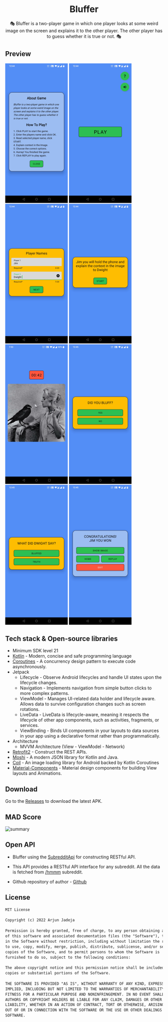 <h1 align="center">Bluffer</h1>

<p align="center">  
🎭 Bluffer is a two-player game in which one player looks at some weird image on the screen and explains it to the other player. The other player has to guess whether it is true or not. 🎭
</p>

## Preview

<p float="left">
  <img src="assets/Screenshot_20220716-004422.jpg" width="200" /> 
  <img src="assets/Screenshot_20220716-004415.jpg" width="200" />
  <img src="assets/Screenshot_20220716-004439.jpg" width="200" />
  <img src="assets/Screenshot_20220716-004447.jpg" width="200" />
  <img src="assets/Screenshot_20220715-195316.jpg" width="200" /> 
  <img src="assets/Screenshot_20220716-004537.jpg" width="200" />
  <img src="assets/Screenshot_20220716-004543.jpg" width="200" />
  <img src="assets/Screenshot_20220716-004549.jpg" width="200" /> 
</p>


## Tech stack & Open-source libraries

- Minimum SDK level 21
- [Kotlin](https://kotlinlang.org/) - Modern, concise and safe programming language
- [Coroutines](https://github.com/Kotlin/kotlinx.coroutines) - A concurrency design pattern to execute code asynchronously.
- Jetpack
  - Lifecycle - Observe Android lifecycles and handle UI states upon the lifecycle changes.
  - Navigation - Implements navigation from simple button clicks to more complex patterns.
  - ViewModel - Manages UI-related data holder and lifecycle aware. Allows data to survive configuration changes such as screen rotations.
  - LiveData - LiveData is lifecycle-aware, meaning it respects the lifecycle of other app components, such as activities, fragments, or services.
  - ViewBinding - Binds UI components in your layouts to data sources in your app using a declarative format rather than programmatically.
- Architecture
  - MVVM Architecture (View - ViewModel - Network)
- [Retrofit2](https://github.com/square/retrofit) - Construct the REST APIs.
- [Moshi](https://github.com/square/moshi/) - A modern JSON library for Kotlin and Java.
- [Coil](https://github.com/coil-kt/coil) - An image loading library for Android backed by Kotlin Coroutines
- [Material-Components](https://github.com/material-components/material-components-android) - Material design components for building View layouts and Animations.


## Download
Go to the [Releases](https://github.com/ArjunJadeja/Bluffer/releases) to download the latest APK.


## MAD Score

![summary](https://user-images.githubusercontent.com/81246797/179294198-7beb2b9a-773e-4177-930a-b5cf824ab756.png)


## Open API

- Bluffer using the [SubredditApi](https://meme-api.herokuapp.com/gimme/hmmm) for constructing RESTful API.<br>

- This API provides a RESTful API interface for any subreddit. All the data is fetched from [/hmmm](https://www.reddit.com/r/hmmm/) subreddit.

- Github repository of author - [Github](https://github.com/D3vd/Meme_Api)


## License
```xml
MIT License

Copyright (c) 2022 Arjun Jadeja

Permission is hereby granted, free of charge, to any person obtaining a copy
of this software and associated documentation files (the "Software"), to deal
in the Software without restriction, including without limitation the rights
to use, copy, modify, merge, publish, distribute, sublicense, and/or sell
copies of the Software, and to permit persons to whom the Software is
furnished to do so, subject to the following conditions:

The above copyright notice and this permission notice shall be included in all
copies or substantial portions of the Software.

THE SOFTWARE IS PROVIDED "AS IS", WITHOUT WARRANTY OF ANY KIND, EXPRESS OR
IMPLIED, INCLUDING BUT NOT LIMITED TO THE WARRANTIES OF MERCHANTABILITY,
FITNESS FOR A PARTICULAR PURPOSE AND NONINFRINGEMENT. IN NO EVENT SHALL THE
AUTHORS OR COPYRIGHT HOLDERS BE LIABLE FOR ANY CLAIM, DAMAGES OR OTHER
LIABILITY, WHETHER IN AN ACTION OF CONTRACT, TORT OR OTHERWISE, ARISING FROM,
OUT OF OR IN CONNECTION WITH THE SOFTWARE OR THE USE OR OTHER DEALINGS IN THE
SOFTWARE.
```
